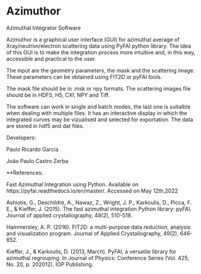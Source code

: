 # Azimuthor
Azimuthal Integrator Software

<p>Azimuthor is a graphical user interface (GUI) for azimuthal average of Xray/neutron/electron 
scattering data using PyFAI python library. The idea of this GUI is to make the integration 
process more intuitive and, in this way, accessible and practical to the user.</p>
<p>The input are the geometry parameters, the mask and the scattering image. These
parameters can be obtained using FIT2D or pyFAI tools.</p>
<p>The mask file should be in .msk or npy formats. The scattering images file should be in
HDF5, H5, CXI, NPY and Tiff.</p>
<p>The software can work in single and batch modes, the last one is suitalble when dealing
with multiple files. It has an interactive display in which the integrated curves may be
vizualised and selected for exportation. The data are stored in hdf5 and dat files.</p>

Developers: 
<p>Paulo Ricardo Garcia <pauloricardoafg@yahoo.com.br></p>
<p>João Paulo Castro Zerba <joao.p.c.zerba@outlook.com></p>


**References:
<p>Fast Azimuthal Integration using Python. Available on https://pyfai.readthedocs.io/en/master/.
Accessed on May 12th,2022</p>
<p>Ashiotis, G., Deschildre, A., Nawaz, Z., Wright, J. P., Karkoulis, D., Picca, F. E., & Kieffer, J. (2015).
The fast azimuthal integration Python library: pyFAI. Journal of applied crystallography, 48(2), 510-519.</p>
<p>Hammersley, A. P. (2016). FIT2D: a multi-purpose data reduction, analysis and visualization
program. Journal of Applied Crystallography, 49(2), 646-652.</p>
<p>Kieffer, J., & Karkoulis, D. (2013, March). PyFAI, a versatile library for azimuthal regrouping. In Journal
of Physics: Conference Series (Vol. 425, No. 20, p. 202012). IOP Publishing.</p>
